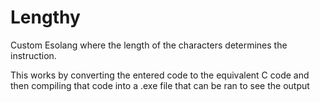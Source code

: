 # Lengthy
Custom Esolang where the length of the characters determines the instruction.

This works by converting the entered code to the equivalent C code and then compiling that code into a .exe file that can be ran to see the output
